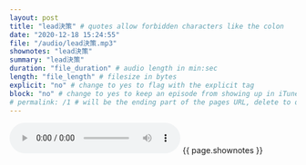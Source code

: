 ```yaml
---
layout: post
title: "lead決策" # quotes allow forbidden characters like the colon
date: "2020-12-18 15:24:55"
file: "/audio/lead決策.mp3"
shownotes: "lead決策"
summary: "lead決策"
duration: "file_duration" # audio length in min:sec
length: "file_length" # filesize in bytes
explicit: "no" # change to yes to flag with the explicit tag
block: "no" # change to yes to keep an episode from showing up in iTunes
# permalink: /1 # will be the ending part of the pages URL, delete to default to the title
---
```


<audio controls>
<source src="{{site.url}}{{site.baseurl}}{{ page.file }}" type="audio/x-mp3">
Your browser does not support the audio element.
</audio>
{{ page.shownotes }}
